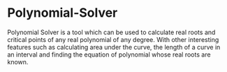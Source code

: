 # Polynomial-Solver

Polynomial Solver is a tool which can be used to calculate real roots and critical points of any real polynomial of any degree. With other interesting features such as calculating area under the curve, the length of a curve in an interval and finding the equation of polynomial whose real roots are known.
